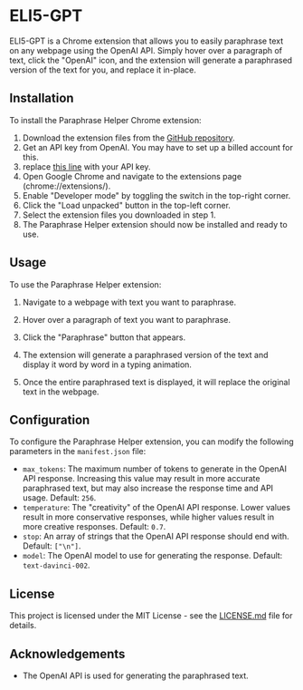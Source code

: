 # ELI5-GPT

ELI5-GPT is a Chrome extension that allows you to easily paraphrase text on any webpage using the OpenAI API. Simply hover over a paragraph of text, click the "OpenAI" icon, and the extension will generate a paraphrased version of the text for you, and replace it in-place.

## Installation

To install the Paraphrase Helper Chrome extension:

1. Download the extension files from the [GitHub repository](https://github.com/ArshanKhanifar/eli5-gpt).
2. Get an API key from OpenAI. You may have to set up a billed account for this. 
3. replace [this line](content.js#L3) with your API key.
4. Open Google Chrome and navigate to the extensions page (chrome://extensions/).
5. Enable "Developer mode" by toggling the switch in the top-right corner.
6. Click the "Load unpacked" button in the top-left corner.
7. Select the extension files you downloaded in step 1.
8. The Paraphrase Helper extension should now be installed and ready to use.

## Usage

To use the Paraphrase Helper extension:

1. Navigate to a webpage with text you want to paraphrase.

2. Hover over a paragraph of text you want to paraphrase.

3. Click the "Paraphrase" button that appears.

4. The extension will generate a paraphrased version of the text and display it word by word in a typing animation.

5. Once the entire paraphrased text is displayed, it will replace the original text in the webpage.

## Configuration

To configure the Paraphrase Helper extension, you can modify the following parameters in the `manifest.json` file:

- `max_tokens`: The maximum number of tokens to generate in the OpenAI API response. Increasing this value may result in more accurate paraphrased text, but may also increase the response time and API usage. Default: `256`.
- `temperature`: The "creativity" of the OpenAI API response. Lower values result in more conservative responses, while higher values result in more creative responses. Default: `0.7`.
- `stop`: An array of strings that the OpenAI API response should end with. Default: `["\n"]`.
- `model`: The OpenAI model to use for generating the response. Default: `text-davinci-002`.

## License

This project is licensed under the MIT License - see the [LICENSE.md](LICENSE.md) file for details.

## Acknowledgements

- The OpenAI API is used for generating the paraphrased text.
